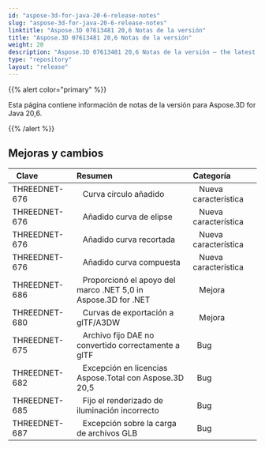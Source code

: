 ```yaml
---
id: "aspose-3d-for-java-20-6-release-notes"
slug: "aspose-3d-for-java-20-6-release-notes"
linktitle: "Aspose.3D 07613481 20,6 Notas de la versión"
title: "Aspose.3D 07613481 20,6 Notas de la versión"
weight: 20
description: "Aspose.3D 07613481 20,6 Notas de la versión – the latest updates and fixes."
type: "repository"
layout: "release"
---
```

{{% alert color="primary" %}} 

Esta página contiene información de notas de la versión para Aspose.3D for Java 20,6.

{{% /alert %}} 
## **Mejoras y cambios**

|` `**Clave**|**Resumen**|**Categoría**|
|:- |:- |:- |
|THREEDNET-676 |` ` Curva círculo añadido|` ` Nueva característica|
|THREEDNET-676 |` ` Añadido curva de elipse|` ` Nueva característica|
|THREEDNET-676 |` ` Añadido curva recortada|` ` Nueva característica|
|THREEDNET-676 |` ` Añadido curva compuesta|` ` Nueva característica|
|THREEDNET-686 |` ` Proporcionó el apoyo del marco .NET 5,0 in Aspose.3D for .NET|` ` Mejora|
|THREEDNET-680 |` ` Curvas de exportación a glTF/A3DW|` ` Mejora|
|THREEDNET-675 |` ` Archivo fijo DAE no convertido correctamente a glTF|` `Bug|
|THREEDNET-682 |` ` Excepción en licencias Aspose.Total con Aspose.3D 20,5|` `Bug|
|THREEDNET-685 |` ` Fijo el renderizado de iluminación incorrecto|` `Bug|
|THREEDNET-687 |` ` Excepción sobre la carga de archivos GLB|` `Bug|

